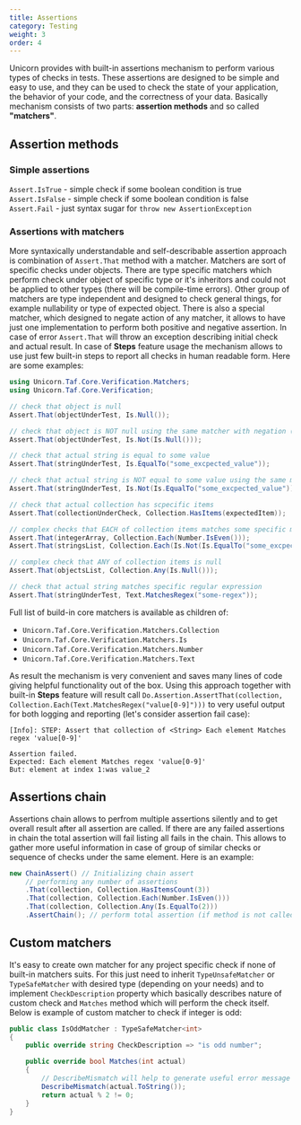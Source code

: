 ```yaml
---
title: Assertions
category: Testing
weight: 3
order: 4
---
```


Unicorn provides with built-in assertions mechanism to perform various types of checks in tests. These assertions are designed to be simple and easy to use, and they can be used to check the state of your application, the behavior of your code, and the correctness of your data.
Basically mechanism consists of two parts: **assertion methods** and so called **"matchers"**.

## Assertion methods

### Simple assertions
`Assert.IsTrue` - simple check if some boolean condition is true  
`Assert.IsFalse` - simple check if some boolean condition is false  
`Assert.Fail` - just syntax sugar for `throw new AssertionException`

### Assertions with matchers
More syntaxically understandable and self-describable assertion approach is combination of `Assert.That` method with a matcher. Matchers are sort of specific checks under objects. There are type specific matchers which perform check under object of specific type or it's inheritors and could not be applied to other types (there will be compile-time errors). Other group of matchers are type independent and designed to check general things, for example nullability or type of expected object. There is also a special matcher, which designed to negate action of any matcher, it allows to have just one implementation to perform both positive and negative assertion. In case of error `Assert.That` will throw an exception describing initial check and actual result. In case of **Steps** feature usage the mechanism allows to use just few built-in steps to report all checks in human readable form.
Here are some examples:

```csharp
using Unicorn.Taf.Core.Verification.Matchers;
using Unicorn.Taf.Core.Verification;

// check that object is null
Assert.That(objectUnderTest, Is.Null());

// check that object is NOT null using the same matcher with negation (Is.Not matcher)
Assert.That(objectUnderTest, Is.Not(Is.Null()));

// check that actual string is equal to some value
Assert.That(stringUnderTest, Is.EqualTo("some_excpected_value"));

// check that actual string is NOT equal to some value using the same matcher with negation (Is.Not matcher)
Assert.That(stringUnderTest, Is.Not(Is.EqualTo("some_excpected_value")));

// check that actual collection has scpecific items
Assert.That(collectionUnderCheck, Collection.HasItems(expectedItem));

// complex checks that EACH of collection items matches some specific matcher
Assert.That(integerArray, Collection.Each(Number.IsEven()));
Assert.That(stringsList, Collection.Each(Is.Not(Is.EqualTo("some_excpected_value"))));

// complex check that ANY of collection items is null
Assert.That(objectsList, Collection.Any(Is.Null()));

// check that actual string matches specific regular expression
Assert.That(stringUnderTest, Text.MatchesRegex("some-regex"));
```

Full list of build-in core matchers is available as children of:
 - `Unicorn.Taf.Core.Verification.Matchers.Collection`
 - `Unicorn.Taf.Core.Verification.Matchers.Is`
 - `Unicorn.Taf.Core.Verification.Matchers.Number`
 - `Unicorn.Taf.Core.Verification.Matchers.Text`

As result the mechanism is very convenient and saves many lines of code giving helpful functionality out of the box. Using this approach together with built-in **Steps** feature will result call `Do.Assertion.AssertThat(collection, Collection.Each(Text.MatchesRegex("value[0-9]")))` to very useful output for both logging and reporting (let's consider assertion fail case):

```
[Info]: STEP: Assert that collection of <String> Each element Matches regex 'value[0-9]'

Assertion failed.
Expected: Each element Matches regex 'value[0-9]'
But: element at index 1:was value_2
```

## Assertions chain
Assertions chain allows to perfrom multiple assertions silently and to get overall result after all assertion are called. If there are any failed assertions in chain the total assertion will fail listing all fails in the chain. This allows to gather more useful information in case of group of similar checks or sequence of checks under the same element.
Here is an example:

```csharp
new ChainAssert() // Initializing chain assert
    // performing any number of assertions
    .That(collection, Collection.HasItemsCount(3))
    .That(collection, Collection.Each(Number.IsEven()))
    .That(collection, Collection.Any(Is.EqualTo(2)))
    .AssertChain(); // perform total assertion (if method is not called, child assertion results will be ignored)
```

## Custom matchers

It's easy to create own matcher for any project specific check if none of built-in matchers suits. For this just need to inherit `TypeUnsafeMatcher` or `TypeSafeMatcher` with desired type (depending on your needs) and to implement `CheckDescription` property which basically describes nature of custom check and `Matches` method which will perform the check itself. Below is example of custom matcher to check if integer is odd:

```csharp
public class IsOddMatcher : TypeSafeMatcher<int>
{
    public override string CheckDescription => "is odd number";

    public override bool Matches(int actual)
    {
        // DescribeMismatch will help to generate useful error message describing actual state object under check
        DescribeMismatch(actual.ToString());
        return actual % 2 != 0;
    }
}
```